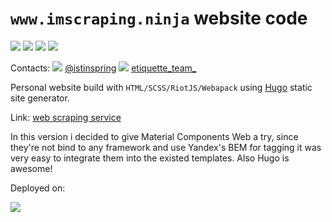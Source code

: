 # `www.imscraping.ninja` website code

![](https://cdn.rawgit.com/aleen42/badges/master/src/eslint.svg) ![](https://cdn.rawgit.com/aleen42/badges/master/src/webpack.svg) ![](https://img.shields.io/badge/html-ok-yellowgreen.svg) ![](https://img.shields.io/badge/markup-markdown-brightgreen.svg)

Contacts: [![](https://cdn.rawgit.com/aleen42/badges/master/src/telegram.svg)](https://t.me/istinspring) [@istinspring](https://t.me/istinspring) [![](https://cdn.rawgit.com/aleen42/badges/master/src/skype.svg)]() [etiquette\_team_](skype:etiquette\_team?chat_)

Personal website build with `HTML/SCSS/RiotJS/Webapack` using [Hugo](https://gohugo.io) static site generator.

Link: [web scraping service](http://www.imscraping.ninja)

In this version i decided to give Material Components Web a try, since they're not bind to any framework and
use Yandex's BEM for tagging it was very easy to integrate them into the existed templates. Also Hugo is awesome!

Deployed on:

[![](https://www.netlify.com/img/global/badges/netlify-color-accent.svg)](https://www.netlify.com)
